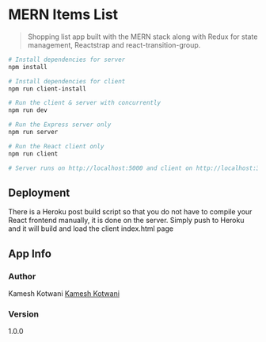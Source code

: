 # MERN Items List

> Shopping list app built with the MERN stack along with Redux for state management, Reactstrap and react-transition-group.

```bash
# Install dependencies for server
npm install

# Install dependencies for client
npm run client-install

# Run the client & server with concurrently
npm run dev

# Run the Express server only
npm run server

# Run the React client only
npm run client

# Server runs on http://localhost:5000 and client on http://localhost:3000
```

## Deployment

There is a Heroku post build script so that you do not have to compile your React frontend manually, it is done on the server. Simply push to Heroku and it will build and load the client index.html page

## App Info

### Author

Kamesh Kotwani
[Kamesh Kotwani](https://www.github.com/kameshkotwani)

### Version

1.0.0

